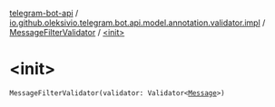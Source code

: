 [telegram-bot-api](../../index.md) / [io.github.oleksivio.telegram.bot.api.model.annotation.validator.impl](../index.md) / [MessageFilterValidator](index.md) / [&lt;init&gt;](./-init-.md)

# &lt;init&gt;

`MessageFilterValidator(validator: Validator<`[`Message`](../../io.github.oleksivio.telegram.bot.api.model.objects.std/-message/index.md)`>)`